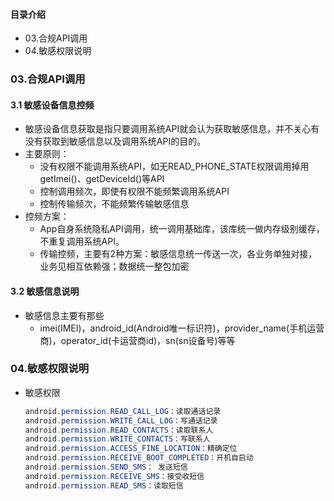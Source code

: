 #### 目录介绍
- 03.合规API调用
- 04.敏感权限说明




### 03.合规API调用
#### 3.1 敏感设备信息控频
- 敏感设备信息获取是指只要调用系统API就会认为获取敏感信息，并不关心有没有获取到敏感信息以及调用系统API的目的。
- 主要原则：
    - 没有权限不能调用系统API，如无READ_PHONE_STATE权限调用掉用getImei()、getDeviceId()等API
    - 控制调用频次，即使有权限不能频繁调用系统API
    - 控制传输频次，不能频繁传输敏感信息
- 控频方案：
    - App自身系统隐私API调用，统一调用基础库，该库统一做内存级别缓存，不重复调用系统API。
    - 传输控频，主要有2种方案：敏感信息统一传送一次，各业务单独对接，业务见相互依赖强；数据统一整包加密


#### 3.2 敏感信息说明
- 敏感信息主要有那些
    - imei(IMEI)，android_id(Android唯一标识符)，provider_name(手机运营商)，operator_id(卡运营商id)，sn(sn设备号)等等



### 04.敏感权限说明
- 敏感权限
    ``` java
    android.permission.READ_CALL_LOG：读取通话记录
    android.permission.WRITE_CALL_LOG：写通话记录
    android.permission.READ_CONTACTS：读取联系人
    android.permission.WRITE_CONTACTS：写联系人
    android.permission.ACCESS_FINE_LOCATION：精确定位
    android.permission.RECEIVE_BOOT_COMPLETED：开机自启动
    android.permission.SEND_SMS： 发送短信
    android.permission.RECEIVE_SMS：接受收短信
    android.permission.READ_SMS：读取短信
    ```

























